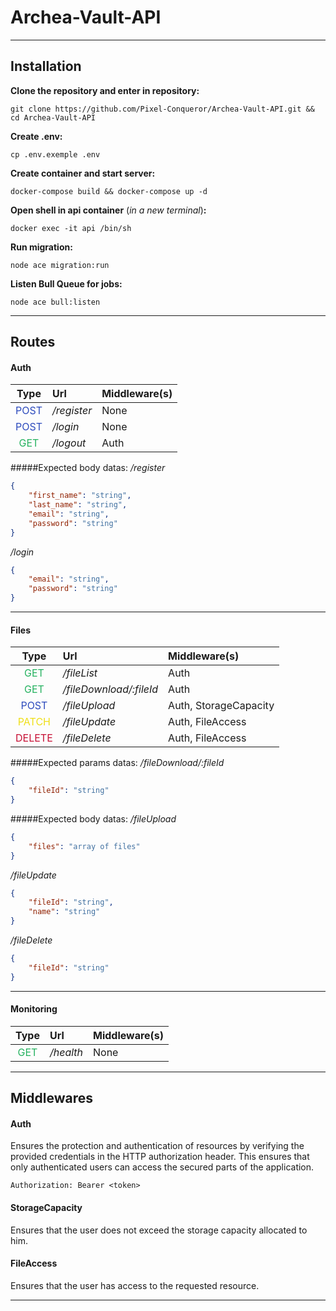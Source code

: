 # Archea-Vault-API

---

## Installation

**Clone the repository and enter in repository:**

```
git clone https://github.com/Pixel-Conqueror/Archea-Vault-API.git && cd Archea-Vault-API
```

**Create .env:**

```
cp .env.exemple .env
```

**Create container and start server:**

```
docker-compose build && docker-compose up -d
```

**Open shell in api container** (_in a new terminal_)**:**

```
docker exec -it api /bin/sh
```

**Run migration:**

```
node ace migration:run
```

**Listen Bull Queue for jobs:**

```
node ace bull:listen
```

---

## Routes

#### Auth

|                   Type                   | Url         | Middleware(s) |
| :--------------------------------------: | :---------- | :------------ |
| <span style="color: #2d4bbd">POST</span> | _/register_ | None          |
| <span style="color: #2d4bbd">POST</span> | _/login_    | None          |
| <span style="color: #26B260">GET</span>  | _/logout_   | Auth          |

#####Expected body datas:
_/register_

```json
{
	"first_name": "string",
	"last_name": "string",
	"email": "string",
	"password": "string"
}
```

_/login_

```json
{
	"email": "string",
	"password": "string"
}
```

---

#### Files

|                    Type                    | Url                     | Middleware(s)         |
| :----------------------------------------: | :---------------------- | :-------------------- |
|  <span style="color: #26B260">GET</span>   | _/fileList_             | Auth                  |
|  <span style="color: #26B260">GET</span>   | _/fileDownload/:fileId_ | Auth                  |
|  <span style="color: #2d4bbd">POST</span>  | _/fileUpload_           | Auth, StorageCapacity |
| <span style="color: #efdf18">PATCH</span>  | _/fileUpdate_           | Auth, FileAccess      |
| <span style="color: #c71035">DELETE</span> | _/fileDelete_           | Auth, FileAccess      |

#####Expected params datas:
_/fileDownload/:fileId_

```json
{
	"fileId": "string"
}
```

#####Expected body datas:
_/fileUpload_

```json
{
	"files": "array of files"
}
```

_/fileUpdate_

```json
{
	"fileId": "string",
	"name": "string"
}
```

_/fileDelete_

```json
{
	"fileId": "string"
}
```

---

#### Monitoring

|                  Type                   | Url       | Middleware(s) |
| :-------------------------------------: | :-------- | :------------ |
| <span style="color: #26B260">GET</span> | _/health_ | None          |

---

## Middlewares

#### Auth

Ensures the protection and authentication of resources by verifying the provided credentials in the HTTP authorization header. This ensures that only authenticated users can access the secured parts of the application.

```
Authorization: Bearer <token>
```

#### StorageCapacity

Ensures that the user does not exceed the storage capacity allocated to him.

#### FileAccess

Ensures that the user has access to the requested resource.

---
